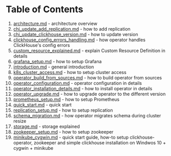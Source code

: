# Table of Contents
1. [architecture.md](./architecture.md) - architecture overview
1. [chi_update_add_replication.md](./chi_update_add_replication.md) - how to add replication
1. [chi_update_clickhouse_version.md](./chi_update_clickhouse_version.md) - how to update version
1. [clickhouse_config_errors_handling.md](./clickhouse_config_errors_handling.md) - how operator handles ClickHouse's config errors
1. [custom_resource_explained.md](./custom_resource_explained.md) - explain Custom Resource Definition in details
1. [grafana_setup.md](./grafana_setup.md) - how to setup Grafana
1. [introduction.md](./introduction.md) - general introduction
1. [k8s_cluster_access.md](./k8s_cluster_access.md) - how to setup cluster access
1. [operator_build_from_sources.md](./operator_build_from_sources.md) - how to build operator from sources
1. [operator_configuration.md](./operator_configuration.md) - operator configuration in details
1. [operator_installation_details.md](./operator_installation_details.md) - how to install operator in details
1. [operator_upgrade.md](./operator_upgrade.md) - how to upgrade operator to the different version
1. [prometheus_setup.md](./prometheus_setup.md) - how to setup Prometheus
1. [quick_start.md](./quick_start.md) - quick start
1. [replication_setup.md](./replication_setup.md) - how to setup replication
1. [schema_migration.md](./schema_migration.md) - how operator migrates schema during cluster resize
1. [storage.md](./storage.md) - storage explained
1. [zookeeper_setup.md](./zookeeper_setup.md) - how to setup zookeeper
1. [minikube_cygwin.md](./minikube_cygwin.md) - quick start guide, how-to setup clickhouse-operator, zookeeper and simple clickhouse installation on Windwos 10 + cygwin + minikube